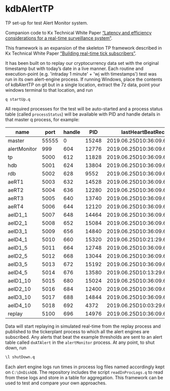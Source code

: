 # kdbAlertTP

TP set-up for test Alert Monitor system. 

Companion code to Kx Technical White Paper [“Latency and efficiency considerations for a real-time surveillance system”](https://code.kx.com/v2/wp/surveillance-latency/).

This framework is an expansion of the skeleton TP framework described in Kx Technical White Paper [“Building real-time tick subscribers”](https://code.kx.com/v2/wp/building_real_time_tick_subscribers.pdf).

It has been built on to replay our cryptocurrency data set with the original timestamp but with today’s date in a live manner.  Each routine and execution-point (e.g. 'intraday 1 minute' + 'wj with timestamps') test was run in its own alert-engine process.  If running Windows, place the contents of kdbAlertTP on git but in a single location, extract the 7z data, point your windows terminal to that location, and run

    q startUp.q

All required processes for the test will be auto-started and a process status table (called `processStatus`) will be available with PID and handle details in that master q process, for example:

|name|port|handle|PID|lastHeartBeatReceived|
|----|----|----|----|----|
|master|55555|0|15248|2019.06.25D10:36:09.641313000|
|alertMonitor|999|604|12776|2019.06.25D10:36:09.643313000|
|tp|5000|612|11828|2019.06.25D10:36:09.643313000|
|hdb|5001|624|13804|2019.06.25D10:36:09.643313000|
|rdb|5002|628|9552|2019.06.25D10:36:09.643313000|
|aeRT1|5003|632|14528|2019.06.25D10:36:09.643313000|
|aeRT2|5004|636|12280|2019.06.25D10:36:09.643313000|
|aeRT3|5005|640|13740|2019.06.25D10:36:09.643313000|
|aeRT4|5006|644|12120|2019.06.25D10:36:09.643313000|
|aeID1_1|5007|648|14464|2019.06.25D10:36:09.643313000|
|aeID2_1|5008|652|15084|2019.06.25D10:36:09.643313000|
|aeID3_1|5009|656|14840|2019.06.25D10:36:09.643313000|
|aeID4_1|5010|660|15320|2019.06.25D10:21:29.642628000|
|aeID1_5|5011|664|12748|2019.06.25D10:36:09.643313000|
|aeID2_5|5012|668|13044|2019.06.25D10:36:09.643313000|
|aeID3_5|5013|672|15192|2019.06.25D10:36:09.643313000|
|aeID4_5|5014|676|13580|2019.06.25D10:13:29.642633000|
|aeID1_10|5015|680|15024|2019.06.25D10:36:09.643313000|
|aeID2_10|5016|684|12400|2019.06.25D10:36:09.643313000|
|aeID3_10|5017|688|14844|2019.06.25D10:36:09.643313000|
|aeID4_10|5018|692|4372|2019.06.25D10:03:29.642639000|
|replay|5100|696|14976|2019.06.25D10:36:09.643313000|


Data will start replaying in simulated real-time from the replay process and published to the tickerplant process to which all the alert engines are subscribed.  Any alerts that beat the example thresholds are sent to an alert table called `dxATAlert` in the `alertMonitor` process.  At any point, to shut down, run 

```q
\l shutDown.q
```

Each alert engine logs run times in process log files named accordingly kept on `C:\OnDiskDB`.  The repository includes the script `readInProcLogs.q` to read from these logs and store in a table for aggregation.  This framework can be used to test and compare your own approaches.
